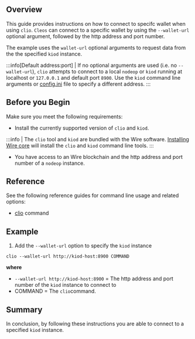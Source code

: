 ## Overview
This guide provides instructions on how to connect to specifc wallet when using `clio`. `Cleos` can connect to a specific wallet by using the `--wallet-url` optional argument, followed by the http address and port number.

The example uses the `wallet-url` optional arguments to request data from the the specified `kiod` instance.

:::info[Default address:port]
| If no optional arguments are used (i.e. no `--wallet-url`), `clio` attempts to connect to a local `nodeop` or `kiod` running at localhost or `127.0.0.1` and default port `8900`. Use the `kiod` command line arguments or [config.ini](../../kiod/usage.md#launching-kiod-manually) file to specify a different address.
:::

## Before you Begin
Make sure you meet the following requirements: 

* Install the currently supported version of `clio` and `kiod`.
  
:::info
| The `clio` tool and `kiod` are bundled with the Wire software. [Installing Wire core](/docs/getting-started/install-dependencies.md) will install the `clio` and `kiod` command line tools. 
:::
* You have access to an Wire blockchain and the http address and port number of a `nodeop` instance. 

## Reference
See the following reference guides for command line usage and related options:

* [clio](../../clio/command-reference/index.md) command

## Example

1. Add the `--wallet-url` option to specify the `kiod` instance

```shell
clio --wallet-url http://kiod-host:8900 COMMAND
```

**where**
* `--wallet-url http://kiod-host:8900` = The http address and port number of the `kiod` instance to connect to
* COMMAND = The `clio`command.

## Summary
In conclusion, by following these instructions you are able to connect to a specified `kiod` instance. 

